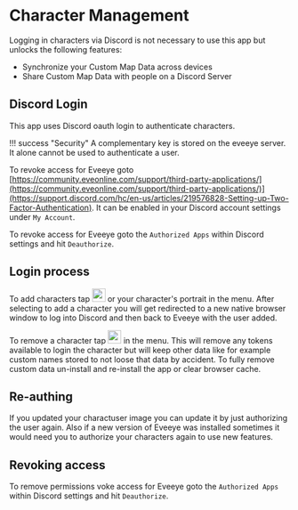 # Character Management
Logging in characters via Discord is not necessary to use this app but unlocks the following features:

 - Synchronize your Custom Map Data across devices
 - Share Custom Map Data with people on a Discord Server

## Discord Login 
This app uses Discord oauth login to authenticate characters. 

!!! success "Security"
    A complementary key is stored on the eveeye server. It alone cannot be used to authenticate a user.

To revoke access for Eveeye goto [https://community.eveonline.com/support/third-party-applications/](https://community.eveonline.com/support/third-party-applications/)](https://support.discord.com/hc/en-us/articles/219576828-Setting-up-Two-Factor-Authentication). It can be enabled in your Discord account settings under `My Account`.

To revoke access for Eveeye goto the `Authorized Apps` within Discord settings and hit `Deauthorize`.

## Login process
To add characters tap <img src="https://raw.githubusercontent.com/Risingson/eedocs/master/docs/images/User-100_26_100_off.png" width="24" height="24" > or your character's portrait in the menu. After selecting to add a character you will get redirected to a new native browser window to log into Discord and then back to Eveeye with the user added. 

To remove a character tap <img src="https://raw.githubusercontent.com/Risingson/eedocs/master/docs/images/Minus-100_b.png" width="24" height="24" > in the menu. This will remove any tokens available to login the character but will keep other data like for example custom names stored to not loose that data by accident. To fully remove custom data un-install and re-install the app or clear browser cache.

<!-- When using the cloud storage feature your user including the token stored to identify your char gets removed from cloud immediately. Your custom data will get deleted from cloud 30 days after char removal. -->

## Re-authing
If you updated your charactuser image you can update it by just authorizing the user again. Also if a new version of Eveeye was installed sometimes it would need you to authorize your characters again to use new features.

## Revoking access
To remove permissions voke access for Eveeye goto the `Authorized Apps` within Discord settings and hit `Deauthorize`.

<!--stackedit_data:
eyJoaXN0b3J5IjpbLTI4NDU5MDc3LC03NDc2NzY2NjIsLTE3OD
QyODIzODMsMjEzNjYyMDQ4OSwtMTUxNDI4NDI4LDc1MDY1NTE3
OCwtODM4NzY3OTE4LDE0NzczMTg0NzQsLTM0NjI2NjIwNywtMT
UzMTE1NjQ5MCwtNTU3NTAzNTMxLC04NzQ3NTkzOTksLTE1MjMx
ODIyNzYsMTA2MzY1MTAxMSwtMTM5MTAyMTQxNywxODM1NjM0NT
YxLC0zODA0OTgwMjAsMTI4NjkxOTc4NywxMjI2OTk3NzI4LDE2
Nzk2NjgwOTNdfQ==
-->